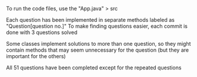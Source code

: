 To run the code files, use the "App.java" > src

Each question has been implemented in separate methods labeled as "Question[question no.]"
To make finding questions easier, each commit is done with 3 questions solved

Some classes implement solutions to more than one question, so they might contain methods that may seem unnecessary for the question (but they are important for the others)

All 51 questions have been completed except for the repeated questions

